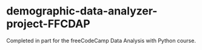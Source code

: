 # demographic-data-analyzer-project-FFCDAP
Completed in part for the freeCodeCamp Data Analysis with Python course.

